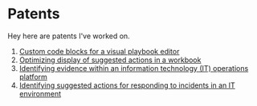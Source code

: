 

# Patents

Hey here are patents I've worked on.

1. [Custom code blocks for a visual playbook editor](https://patents.google.com/patent/US10795649B1/en)
1. [Optimizing display of suggested actions in a workbook](https://patents.google.com/patent/US11327827B1/en)
1. [Identifying evidence within an information technology (IT) operations platform](https://patents.google.com/patent/US11416561B1/en)
1. [Identifying suggested actions for responding to incidents in an IT environment](https://patents.google.com/patent/US11755405B1/en)
